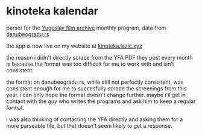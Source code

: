 # kinoteka kalendar
parser for the [Yugoslav film archive](http://www.kinoteka.org.rs/) monthly program, data from [danubeogradu.rs](https://danubeogradu.rs)

the app is now live on my website at [kinoteka.lazic.xyz](https://kinoteka.lazic.xyz)

the reason i didn't directly scrape from the YFA PDF they post every month is because the format was too difficult for me to work with and isn't consistent.

the format on danubeogradu.rs, while still not perfectly consistent, was consistent enough for me to succesfully scrape the screenings from this year.
i can only hope the format doesn't change further. maybe i'll get in contact with the guy who writes the programs and ask him to keep a regular format.

i was also thinking of contacting the YFA directly and asking them for a more parseable file, but that doesn't seem likely to get a response.

